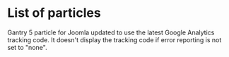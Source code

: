 # List of particles
Gantry 5 particle for Joomla updated to use the latest Google Analytics tracking code. It doesn't display the tracking code if error reporting is not set to "none".
